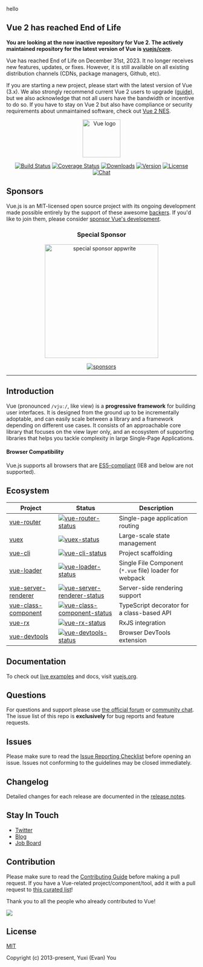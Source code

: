 hello


## Vue 2 has reached End of Life

**You are looking at the now inactive repository for Vue 2. The actively maintained repository for the latest version of Vue is [vuejs/core](https://github.com/vuejs/core).**

Vue has reached End of Life on December 31st, 2023. It no longer receives new features, updates, or fixes. However, it is still available on all existing distribution channels (CDNs, package managers, Github, etc).

If you are starting a new project, please start with the latest version of Vue (3.x). We also strongly recommend current Vue 2 users to upgrade ([guide](https://v3-migration.vuejs.org/)), but we also acknowledge that not all users have the bandwidth or incentive to do so. If you have to stay on Vue 2 but also have compliance or security requirements about unmaintained software, check out [Vue 2 NES](https://www.herodevs.com/support/nes-vue?utm_source=vuejs-github&utm_medium=vue2-readme).

<p align="center"><a href="https://vuejs.org" target="_blank" rel="noopener noreferrer"><img width="100" src="https://vuejs.org/images/logo.png" alt="Vue logo"></a></p>

<p align="center">
  <a href="https://circleci.com/gh/vuejs/vue/tree/dev"><img src="https://img.shields.io/circleci/project/github/vuejs/vue/dev.svg?sanitize=true" alt="Build Status"></a>
  <a href="https://codecov.io/github/vuejs/vue?branch=dev"><img src="https://img.shields.io/codecov/c/github/vuejs/vue/dev.svg?sanitize=true" alt="Coverage Status"></a>
  <a href="https://npmcharts.com/compare/vue?minimal=true"><img src="https://img.shields.io/npm/dm/vue.svg?sanitize=true" alt="Downloads"></a>
  <a href="https://www.npmjs.com/package/vue"><img src="https://img.shields.io/npm/v/vue.svg?sanitize=true" alt="Version"></a>
  <a href="https://www.npmjs.com/package/vue"><img src="https://img.shields.io/npm/l/vue.svg?sanitize=true" alt="License"></a>
  <a href="https://chat.vuejs.org/"><img src="https://img.shields.io/badge/chat-on%20discord-7289da.svg?sanitize=true" alt="Chat"></a>
</p>

## Sponsors

Vue.js is an MIT-licensed open source project with its ongoing development made possible entirely by the support of these awesome [backers](https://github.com/vuejs/core/blob/main/BACKERS.md). If you'd like to join them, please consider [ sponsor Vue's development](https://vuejs.org/sponsor/).

<p align="center">
  <h3 align="center">Special Sponsor</h3>
</p>

<p align="center">
  <a target="_blank" href="https://github.com/appwrite/appwrite">
  <img alt="special sponsor appwrite" src="https://sponsors.vuejs.org/images/appwrite.svg" width="300">
  </a>
</p>

<p align="center">
  <a target="_blank" href="https://vuejs.org/sponsor/">
    <img alt="sponsors" src="https://sponsors.vuejs.org/sponsors.svg?v3">
  </a>
</p>

---

## Introduction

Vue (pronounced `/vjuː/`, like view) is a **progressive framework** for building user interfaces. It is designed from the ground up to be incrementally adoptable, and can easily scale between a library and a framework depending on different use cases. It consists of an approachable core library that focuses on the view layer only, and an ecosystem of supporting libraries that helps you tackle complexity in large Single-Page Applications.

#### Browser Compatibility

Vue.js supports all browsers that are [ES5-compliant](https://compat-table.github.io/compat-table/es5/) (IE8 and below are not supported).

## Ecosystem

| Project               | Status                                                       | Description                                             |
| --------------------- | ------------------------------------------------------------ | ------------------------------------------------------- |
| [vue-router]          | [![vue-router-status]][vue-router-package]                   | Single-page application routing                         |
| [vuex]                | [![vuex-status]][vuex-package]                               | Large-scale state management                            |
| [vue-cli]             | [![vue-cli-status]][vue-cli-package]                         | Project scaffolding                                     |
| [vue-loader]          | [![vue-loader-status]][vue-loader-package]                   | Single File Component (`*.vue` file) loader for webpack |
| [vue-server-renderer] | [![vue-server-renderer-status]][vue-server-renderer-package] | Server-side rendering support                           |
| [vue-class-component] | [![vue-class-component-status]][vue-class-component-package] | TypeScript decorator for a class-based API              |
| [vue-rx]              | [![vue-rx-status]][vue-rx-package]                           | RxJS integration                                        |
| [vue-devtools]        | [![vue-devtools-status]][vue-devtools-package]               | Browser DevTools extension                              |

[vue-router]: https://github.com/vuejs/vue-router
[vuex]: https://github.com/vuejs/vuex
[vue-cli]: https://github.com/vuejs/vue-cli
[vue-loader]: https://github.com/vuejs/vue-loader
[vue-server-renderer]: https://github.com/vuejs/vue/tree/dev/packages/vue-server-renderer
[vue-class-component]: https://github.com/vuejs/vue-class-component
[vue-rx]: https://github.com/vuejs/vue-rx
[vue-devtools]: https://github.com/vuejs/vue-devtools
[vue-router-status]: https://img.shields.io/npm/v/vue-router.svg
[vuex-status]: https://img.shields.io/npm/v/vuex.svg
[vue-cli-status]: https://img.shields.io/npm/v/@vue/cli.svg
[vue-loader-status]: https://img.shields.io/npm/v/vue-loader.svg
[vue-server-renderer-status]: https://img.shields.io/npm/v/vue-server-renderer.svg
[vue-class-component-status]: https://img.shields.io/npm/v/vue-class-component.svg
[vue-rx-status]: https://img.shields.io/npm/v/vue-rx.svg
[vue-devtools-status]: https://img.shields.io/chrome-web-store/v/nhdogjmejiglipccpnnnanhbledajbpd.svg
[vue-router-package]: https://npmjs.com/package/vue-router
[vuex-package]: https://npmjs.com/package/vuex
[vue-cli-package]: https://npmjs.com/package/@vue/cli
[vue-loader-package]: https://npmjs.com/package/vue-loader
[vue-server-renderer-package]: https://npmjs.com/package/vue-server-renderer
[vue-class-component-package]: https://npmjs.com/package/vue-class-component
[vue-rx-package]: https://npmjs.com/package/vue-rx
[vue-devtools-package]: https://chrome.google.com/webstore/detail/vuejs-devtools/nhdogjmejiglipccpnnnanhbledajbpd

## Documentation

To check out [live examples](https://v2.vuejs.org/v2/examples/) and docs, visit [vuejs.org](https://v2.vuejs.org).

## Questions

For questions and support please use [the official forum](https://forum.vuejs.org) or [community chat](https://chat.vuejs.org/). The issue list of this repo is **exclusively** for bug reports and feature requests.

## Issues

Please make sure to read the [Issue Reporting Checklist](https://github.com/vuejs/vue/blob/dev/.github/CONTRIBUTING.md#issue-reporting-guidelines) before opening an issue. Issues not conforming to the guidelines may be closed immediately.

## Changelog

Detailed changes for each release are documented in the [release notes](https://github.com/vuejs/vue/releases).

## Stay In Touch

- [Twitter](https://twitter.com/vuejs)
- [Blog](https://medium.com/the-vue-point)
- [Job Board](https://vuejobs.com/?ref=vuejs)

## Contribution

Please make sure to read the [Contributing Guide](https://github.com/vuejs/vue/blob/dev/.github/CONTRIBUTING.md) before making a pull request. If you have a Vue-related project/component/tool, add it with a pull request to [this curated list](https://github.com/vuejs/awesome-vue)!

Thank you to all the people who already contributed to Vue!

<a href="https://github.com/vuejs/vue/graphs/contributors"><img src="https://opencollective.com/vuejs/contributors.svg?width=890" /></a>

## License

[MIT](https://opensource.org/licenses/MIT)

Copyright (c) 2013-present, Yuxi (Evan) You
